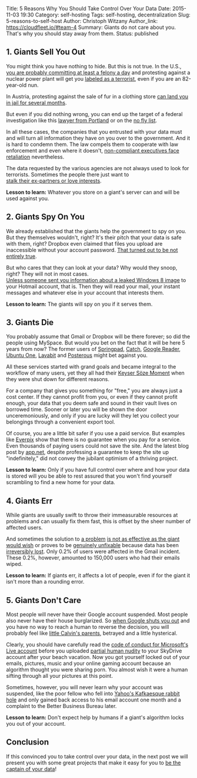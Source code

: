 Title: 5 Reasons Why You Should Take Control Over Your Data
Date: 2015-11-03 19:30
Category: self-hosting
Tags: self-hosting, decentralization
Slug: 5-reasons-to-self-host
Author: Christoph Witzany
Author_link: https://cloudfleet.io/#team-4
Summary: Giants do not care about you. That's why you should stay away from them.
Status: published




## 1. Giants Sell You Out

You might think you have nothing to hide. But this is not true. In the
U.S., [you are probably committing at least a felony a day][3-felonies] and
protesting against a nuclear power plant will get you
[labeled as a terrorist][terrorist-nun], even if you are an 82-year-old nun.

In Austria, protesting against the sale of fur in a clothing store
[can land you in jail for several months][animal-rights].

But even if you did nothing wrong, you can end up the target of a federal
investigation like this [lawyer from Portland][portland-lawyer] or on the
[no fly list][no-fly-list].

In all these cases, the companies that you entrusted with your data must and
will turn all information they have on you over to the government. And it is
hard to condemn them. The law compels them to cooperate with law enforcement
and even where it doesn't, [non-compliant executives face retaliation][qwest]
nevertheless.

The data requested by the various agencies are not always used to look for
terrorists. Sometimes the people there just want to   
[stalk their ex-partners or love interests][loveint].

__Lesson to learn:__ Whatever you store on a giant's server can and will be used
against you.

## 2. Giants Spy On You

We already established that the giants help the government to spy on you. But
they themselves wouldn't, right? It's their pitch that your data is safe with
them, right? Dropbox even claimed that files you upload are inaccessible without your
account password. [That turned out to be not entirely true][dropbox-claim].

But who cares that they can look at your data? Why would
they snoop, right? They will not in most cases.   
[Unless someone sent you information about a leaked Windows 8 image][hotmail-blogger]
to your Hotmail account, that is. Then they will read your mail, your instant messages and whatever else in your account that interests them.

__Lesson to learn:__ The giants will spy on you if it serves them.


## 3. Giants Die

You probably assume that Gmail or Dropbox will be there forever; so did the
people using MySpace. But would you bet on the fact that it will be here 5
years from now? The former users of [Springpad][], [Catch][],
[Google Reader][google-reader], [Ubuntu One][ubuntu-one], [Lavabit][] and
[Posterous][] might bet against you.

All these services started with grand goals and became integral to the workflow
of many users, yet they all had their [Keyser Söze Moment][keyser-soze-moment]
when they were shut down for different reasons.

For a company that gives you something for "free," you are always just a cost
center. If they cannot profit from you, or even if they cannot profit enough,
your data that you deem safe and sound in their vault lives on borrowed time.
Sooner or later you will be shown the door unceremoniously, and only if you are
lucky will they let you collect your belongings through a convenient export
tool.

Of course, you are a little bit safer if you use a paid service. But examples
like [Everpix][] show that there is no guarantee when you pay for a service. Even
thousands of paying users could not save the site. And the latest blog post by
[app.net][], despite professing a guarantee to keep the site up "indefinitely,"
did not convey the jubilant optimism of a thriving project.

__Lesson to learn:__ Only if you have full control over where and how your data is
stored will you be able to rest assured that you won't find yourself scrambling to find a
new home for your data.



## 4. Giants Err

While giants are usually swift to throw their immeasurable resources at
problems and can usually fix them fast, this is offset by the sheer number of
affected users.

And sometimes the solution to [a problem][yahoo-xss]
[is not as effective as the giant would wish][yahoo-xss-2] or proves to be
[genuinely unfixable][microsoft-danger] because data has been
[irreversibly lost][google-data-loss]. Only 0.2% of users were affected in
the Gmail incident. These 0.2%, however, amounted to 150,000 users who had their
emails wiped.

__Lesson to learn:__ If giants err, it affects a lot of people, even if for
the giant it isn't more than a rounding error.

## 5. Giants Don't Care

Most people will never have their Google account suspended. Most people also never have their
house burglarized. So [when Google shuts you out][google-suspension]
and you have no way to reach a human to reverse the decision, you will probably feel
like [little Calvin's parents][calvin], betrayed and a little hysterical.

Clearly, you should have carefully read the
[code of conduct for Microsoft's Live account][live-coc] before you
uploaded [partial human nudity][skydrive] to your SkyDrive account after your
beach vacation. Now you got yourself locked out of your emails, pictures, music
and your online gaming account because an algorithm thought you were sharing
porn. You almost wish it were a human sifting through all your pictures at this
point.

Sometimes, however, you will never learn why your account was suspended, like the
poor fellow who fell into [Yahoo's Kafkaesque rabbit hole][yahoo] and only gained
back access to his email account one month and a complaint to the Better
Business Bureau later.

__Lesson to learn:__ Don't expect help by humans if a giant's algorithm locks you
out of your account.


## Conclusion

If this convinced you to take control over your data, in the next post
we will present you with some great projects that make it easy for you to [be
the  captain of your data][cloudfleet]!



[3-felonies]: http://www.amazon.com/exec/obidos/ASIN/B00505UZ4G/ref=nosim/0sil8 "Three Felonies A Day by Harvey Silverglate"
[terrorist-nun]: http://topinfopost.com/2013/05/31/82-year-old-nun-about-to-be-sentenced-as-a-terrorist "82 year old nun about to be sentenced as a terrorist"
[animal-rights]: https://de.wikipedia.org/wiki/Wiener_neust%C3%A4dter_Tiersch%C3%BCtzerprozess#Ermittlungen_und_Verhaftungen "Wiener Neustädter Tierschützerprozess - Sorry only in German"
[portland-lawyer]: http://www.komonews.com/news/archive/4125406.html "Portland Lawyer Cleared In Madrid Bombing Case"
[no-fly-list]: http://www.mercurynews.com/crime-courts/ci_24911422/u-s-government-loses-challenge-no-fly-lists "No-fly list challenged: Stanford student wrongly labeled a terrorist, judge says"
[qwest]: http://www.dailykos.com/story/2013/10/01/1243061/-Qwest-CEO-Who-Resisted-NSA-Spying-Finally-Released-From-Prison-After-Four-Years-of-Incarceration "Qwest CEO Who Resisted NSA Spying Finally Released From Prison After Four Years of Incarceration"
[loveint]: http://blogs.wsj.com/washwire/2013/08/23/nsa-officers-sometimes-spy-on-love-interests/ "NSA Officers Spy on Love Interests"
[google-suspension]: http://www.slate.com/articles/technology/future_tense/2013/04/life_without_google_when_my_account_was_suspended_i_felt_like_i_d_been_dumped.html "Can You Live Without Google?"
[calvin]: http://www.gocomics.com/calvinandhobbes/2014/05/20 "This is one of the things you always figure will happen to other people. - Unfortunately we're all someone else to someone else"
[live-coc]: http://windows.microsoft.com/en-GB/windows-live/code-of-conduct "Windows Life - Code of Conduct"
[skydrive]: http://www.geek.com/news/skydrive-account-suspensions-prove-you-cant-trust-cloud-storage-1503931/ "SkyDrive account suspensions prove you can’t trust cloud storage"
[yahoo]: http://www.thegeekprofessor.com/arguing-a-yahoo-account-suspension/ "Arguing a Yahoo! Account Suspension"
[springpad]: http://www.engadget.com/2014/05/23/springpad-shutting-down/ "Springpad shutting down"
[catch]: http://research.gigaom.com/2013/08/evernote-competitor-catch-to-shut-down/ "Evernote competitor Catch to shut down"
[google-reader]: http://edition.cnn.com/2013/03/14/tech/web/google-reader-discontinued/index.html "Google Reader shutting down"
[ubuntu-one]: http://arstechnica.com/information-technology/2014/04/ubuntu-one-storage-and-music-service-shut-down-by-canonical/ "Ubuntu One storage and music service shut down by Canonical"
[lavabit]: http://www.theguardian.com/commentisfree/2014/may/20/why-did-lavabit-shut-down-snowden-email "Secrets, lies and Snowden's email: why I was forced to shut down Lavabit"
[posterous]: http://techcrunch.com/2013/02/15/posterous-will-shut-down-on-april-30th-co-founder-garry-tan-launches-posthaven-to-save-your-sites/ "Posterous Will Shut Down On April 30th, Co-Founder Garry Tan Launches Posthaven To Save Your Sites"
[keyser-soze-moment]: https://www.youtube.com/watch?v=IkJqKOb0ZhY "... and like that, it's gone"
[everpix]: http://www.your-digital-life.com/photo-sharing-site-everpix-shutting-down/ "Photo-Sharing Site Everpix Shutting Down"
[app.net]: http://blog.app.net/2014/05/06/app-net-state-of-the-union/ "App.net State of the Union"
[dropbox-claim]: http://www.wired.com/2011/05/dropbox-ftc/ "Dropbox Lied to Users About Data Security, Complaint to FTC Alleges"
[hotmail-blogger]: http://money.cnn.com/2014/03/21/technology/security/microsoft-email/index.html "Microsoft defends its right to read your email"
[yahoo-xss]: http://thenextweb.com/insider/2013/01/07/yahoo-mail-users-hit-by-widespread-hacking-xss-exploit-seemingly-to-blame/ "Yahoo Mail users hit by widespread hacking, XSS exploit seemingly to blame (Update: Fixed)"
[yahoo-xss-2]: http://www.offensive-security.com/offsec/yahoo-dom-xss-0day-prevails/ "Yahoo DOM XSS 0day – Not fixed yet!"
[microsoft-danger]: http://appleinsider.com/articles/09/10/11/microsofts_danger_sidekick_data_loss_casts_dark_on_cloud_computing "Microsoft's Danger Sidekick data loss casts dark on cloud computing"
[google-data-loss]: http://www.developerfusion.com/news/112985/gmail-data-loss-bug-causes-complete-data-loss-calls-for-tape-backups/ "Gmail data loss bug causes complete data loss, calls for tape backups"
[cloudfleet]: https://cloudfleet.io/
